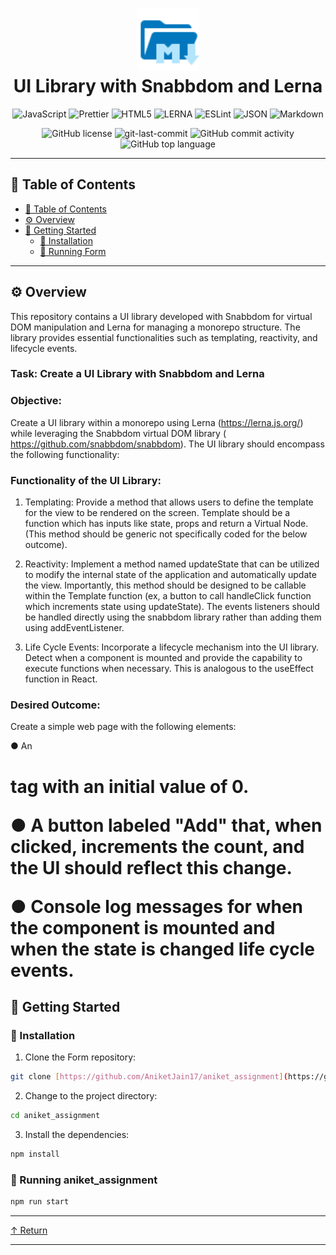 <div align="center">
<h1 align="center">
<img src="https://raw.githubusercontent.com/PKief/vscode-material-icon-theme/ec559a9f6bfd399b82bb44393651661b08aaf7ba/icons/folder-markdown-open.svg" width="100" />
<br>UI Library with Snabbdom and Lerna</h1>
<p align="center">
<img src="https://img.shields.io/badge/JavaScript-F7DF1E.svg?style&logo=JavaScript&logoColor=black" alt="JavaScript" />
<img src="https://img.shields.io/badge/Prettier-F7B93E.svg?style&logo=Prettier&logoColor=black" alt="Prettier" />
<img src="https://img.shields.io/badge/HTML5-E34F26.svg?style&logo=HTML5&logoColor=white" alt="HTML5" />
<img src="https://img.shields.io/badge/LERNA-3396F0.svg?style&logo=LERNA&logoColor=white" alt="LERNA" />
<img src="https://img.shields.io/badge/ESLint-4B32C3.svg?style&logo=ESLint&logoColor=white" alt="ESLint" />
<img src="https://img.shields.io/badge/JSON-000000.svg?style&logo=JSON&logoColor=white" alt="JSON" />
<img src="https://img.shields.io/badge/Markdown-000000.svg?style&logo=Markdown&logoColor=white" alt="Markdown" />
</p>
<img src="https://img.shields.io/github/license/AniketJain17/aniket_assignment?style&color=5D6D7E" alt="GitHub license" />
<img src="https://img.shields.io/github/last-commit/AniketJain17/aniket_assignment?style&color=5D6D7E" alt="git-last-commit" />
<img src="https://img.shields.io/github/commit-activity/m/AniketJain17/aniket_assignment?style&color=5D6D7E" alt="GitHub commit activity" />
<img src="https://img.shields.io/github/languages/top/AniketJain17/aniket_assignment?style&color=5D6D7E" alt="GitHub top language" />
</div>

---

## 📖 Table of Contents
- [📖 Table of Contents](#-table-of-contents)
- [⚙️ Overview](#Overview)
- [🚀 Getting Started](#-getting-started)
    - [🔧 Installation](#-installation)
    - [🤖 Running Form](#-running-Form)
---


## ⚙️ Overview 
This repository contains a UI library developed with Snabbdom for virtual DOM manipulation and Lerna for managing a monorepo structure. The library provides essential functionalities such as templating, reactivity, and lifecycle events.

### Task: Create a UI Library with Snabbdom and Lerna

### Objective: 
Create a UI library within a monorepo using Lerna (https://lerna.js.org/) while leveraging
the Snabbdom virtual DOM library ( https://github.com/snabbdom/snabbdom). The UI library
should encompass the following functionality:

### Functionality of the UI Library:

1. Templating: Provide a method that allows users to define the template for the view to be
rendered on the screen. Template should be a function which has inputs like state, props
and return a Virtual Node. (This method should be generic not specifically coded for the
below outcome).

3. Reactivity: Implement a method named updateState that can be utilized to modify the
internal state of the application and automatically update the view. Importantly, this
method should be designed to be callable within the Template function (ex, a button to call
handleClick function which increments state using updateState). The events listeners should
be handled directly using the snabbdom library rather than adding them using
addEventListener.

5. Life Cycle Events: Incorporate a lifecycle mechanism into the UI library. Detect when a
component is mounted and provide the capability to execute functions when necessary.
This is analogous to the useEffect function in React.

### Desired Outcome: 
Create a simple web page with the following elements:

● An <h1> tag with an initial value of 0.

● A button labeled "Add" that, when clicked, increments the count, and the UI should reflect
this change.

● Console log messages for when the component is mounted and when the state is changed
life cycle events.



## 🚀 Getting Started

### 🔧 Installation

1. Clone the Form repository:
```sh
git clone [https://github.com/AniketJain17/aniket_assignment](https://github.com/AniketJain17/aniket_assignment.git)
```

2. Change to the project directory:
```sh
cd aniket_assignment
```

3. Install the dependencies:
```sh
npm install
```

### 🤖 Running aniket_assignment

```sh
npm run start
```

---

[↑ Return](#Top)

---
